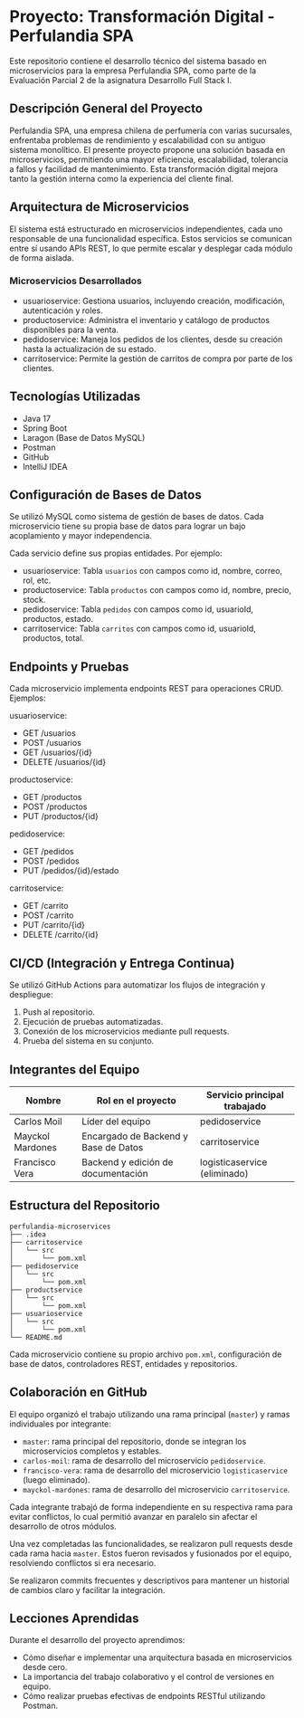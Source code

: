 
# Proyecto: Transformación Digital - Perfulandia SPA

Este repositorio contiene el desarrollo técnico del sistema basado en microservicios para la empresa Perfulandia SPA, como parte de la Evaluación Parcial 2 de la asignatura Desarrollo Full Stack I.

## Descripción General del Proyecto

Perfulandia SPA, una empresa chilena de perfumería con varias sucursales, enfrentaba problemas de rendimiento y escalabilidad con su antiguo sistema monolítico. El presente proyecto propone una solución basada en microservicios, permitiendo una mayor eficiencia, escalabilidad, tolerancia a fallos y facilidad de mantenimiento. Esta transformación digital mejora tanto la gestión interna como la experiencia del cliente final.

## Arquitectura de Microservicios

El sistema está estructurado en microservicios independientes, cada uno responsable de una funcionalidad específica. Estos servicios se comunican entre sí usando APIs REST, lo que permite escalar y desplegar cada módulo de forma aislada.

### Microservicios Desarrollados

- usuarioservice: Gestiona usuarios, incluyendo creación, modificación, autenticación y roles.
- productoservice: Administra el inventario y catálogo de productos disponibles para la venta.
- pedidoservice: Maneja los pedidos de los clientes, desde su creación hasta la actualización de su estado.
- carritoservice: Permite la gestión de carritos de compra por parte de los clientes.

## Tecnologías Utilizadas

- Java 17
- Spring Boot
- Laragon (Base de Datos MySQL)
- Postman
- GitHub
- IntelliJ IDEA

## Configuración de Bases de Datos

Se utilizó MySQL como sistema de gestión de bases de datos. Cada microservicio tiene su propia base de datos para lograr un bajo acoplamiento y mayor independencia.

Cada servicio define sus propias entidades. Por ejemplo:

- usuarioservice: Tabla `usuarios` con campos como id, nombre, correo, rol, etc.
- productoservice: Tabla `productos` con campos como id, nombre, precio, stock.
- pedidoservice: Tabla `pedidos` con campos como id, usuarioId, productos, estado.
- carritoservice: Tabla `carritos` con campos como id, usuarioId, productos, total.

## Endpoints y Pruebas

Cada microservicio implementa endpoints REST para operaciones CRUD. Ejemplos:

usuarioservice:
- GET /usuarios
- POST /usuarios
- GET /usuarios/{id}
- DELETE /usuarios/{id}

productoservice:
- GET /productos
- POST /productos
- PUT /productos/{id}

pedidoservice:
- GET /pedidos
- POST /pedidos
- PUT /pedidos/{id}/estado

carritoservice:
- GET /carrito
- POST /carrito
- PUT /carrito/{id}
- DELETE /carrito/{id}

## CI/CD (Integración y Entrega Continua)

Se utilizó GitHub Actions para automatizar los flujos de integración y despliegue:

1. Push al repositorio.
2. Ejecución de pruebas automatizadas.
3. Conexión de los microservicios mediante pull requests.
4. Prueba del sistema en su conjunto.

## Integrantes del Equipo

| Nombre              | Rol en el proyecto                     | Servicio principal trabajado         |
|---------------------|----------------------------------------|--------------------------------------|
| Carlos Moil         | Líder del equipo                       | pedidoservice                        |
| Mayckol Mardones    | Encargado de Backend y Base de Datos   | carritoservice                       |
| Francisco Vera      | Backend y edición de documentación     | logisticaservice (eliminado)         |

## Estructura del Repositorio

```plaintext
perfulandia-microservices
├── .idea
├── carritoservice
│   └── src
│       └── pom.xml
├── pedidoservice
│   └── src
│       └── pom.xml
├── productservice
│   └── src
│       └── pom.xml
├── usuarioservice
│   └── src
│       └── pom.xml
└── README.md
```

Cada microservicio contiene su propio archivo `pom.xml`, configuración de base de datos, controladores REST, entidades y repositorios.

## Colaboración en GitHub

El equipo organizó el trabajo utilizando una rama principal (`master`) y ramas individuales por integrante:

- `master`: rama principal del repositorio, donde se integran los microservicios completos y estables.
- `carlos-moil`: rama de desarrollo del microservicio `pedidoservice`.
- `francisco-vera`: rama de desarrollo del microservicio `logisticaservice` (luego eliminado).
- `mayckol-mardones`: rama de desarrollo del microservicio `carritoservice`.

Cada integrante trabajó de forma independiente en su respectiva rama para evitar conflictos, lo cual permitió avanzar en paralelo sin afectar el desarrollo de otros módulos.

Una vez completadas las funcionalidades, se realizaron pull requests desde cada rama hacia `master`. Estos fueron revisados y fusionados por el equipo, resolviendo conflictos si era necesario.

Se realizaron commits frecuentes y descriptivos para mantener un historial de cambios claro y facilitar la integración.

## Lecciones Aprendidas

Durante el desarrollo del proyecto aprendimos:

- Cómo diseñar e implementar una arquitectura basada en microservicios desde cero.
- La importancia del trabajo colaborativo y el control de versiones en equipo.
- Cómo realizar pruebas efectivas de endpoints RESTful utilizando Postman.
